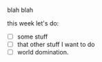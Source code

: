 blah blah

this week let's do:

- [ ] some stuff
- [ ] that other stuff I want to do
- [ ] world domination.